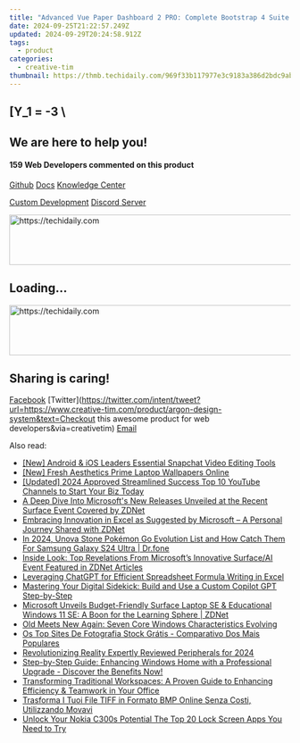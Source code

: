 ```yaml
---
title: "Advanced Vue Paper Dashboard 2 PRO: Complete Bootstrap 4 Suite for Vue.js Developers From Creative Tim"
date: 2024-09-25T21:22:57.249Z
updated: 2024-09-29T20:24:58.912Z
tags:
  - product
categories:
  - creative-tim
thumbnail: https://thmb.techidaily.com/969f33b117977e3c9183a386d2bdc9ab1274e9f63db8d891784a69dcdfd3c683.jpg
---
```


## \[Y_1 = -3 \

## We are here to help you!

#### 159 Web Developers commented on this product

[Github](https://github.com/creativetimofficial/argon-design-system) [Docs](https://tools.techidaily.com/creative-tim/products/) [Knowledge Center](https://tools.techidaily.com/creative-tim/products/) 

[Custom Development](https://tools.techidaily.com/creative-tim/products/) [Discord Server](https://discord.com/invite/FhCJCaHdQa) 

<!-- affiliate ads begin -->
<a href="https://appsumo.8odi.net/c/5597632/2123726/7443" target="_top" id="2123726">
  <img src="//a.impactradius-go.com/display-ad/7443-2123726" border="0" alt="https://techidaily.com" width="600" height="90"/>
</a>
<img height="0" width="0" src="https://appsumo.8odi.net/i/5597632/2123726/7443" style="position:absolute;visibility:hidden;" border="0" />
<!-- affiliate ads end -->

## Loading...

<!-- affiliate ads begin -->
<a href="https://appsumo.8odi.net/c/5597632/2144279/7443" target="_top" id="2144279">
  <img src="//a.impactradius-go.com/display-ad/7443-2144279" border="0" alt="https://techidaily.com" width="728" height="90"/>
</a>
<img height="0" width="0" src="https://appsumo.8odi.net/i/5597632/2144279/7443" style="position:absolute;visibility:hidden;" border="0" />
<!-- affiliate ads end -->

## Sharing is caring!

[Facebook](https://www.facebook.com/sharer/sharer.php?u=https://www.creative-tim.com/product/argon-design-system?src=sdkpreparse) [Twitter](https://twitter.com/intent/tweet?url=https://www.creative-tim.com/product/argon-design-system&text=Checkout this awesome product for web developers&via=creativetim) [Email](https://tools.techidaily.com/creative-tim/products/)

<ins class="adsbygoogle"
     style="display:block"
     data-ad-format="autorelaxed"
     data-ad-client="ca-pub-7571918770474297"
     data-ad-slot="1223367746"></ins>

<ins class="adsbygoogle"
     style="display:block"
     data-ad-client="ca-pub-7571918770474297"
     data-ad-slot="8358498916"
     data-ad-format="auto"
     data-full-width-responsive="true"></ins>

<span class="atpl-alsoreadstyle">Also read:</span>
<div><ul>
<li><a href="https://snapchat-videos.techidaily.com/new-android-and-ios-leaders-essential-snapchat-video-editing-tools/"><u>[New] Android & iOS Leaders Essential Snapchat Video Editing Tools</u></a></li>
<li><a href="https://some-knowledge.techidaily.com/new-fresh-aesthetics-prime-laptop-wallpapers-online/"><u>[New] Fresh Aesthetics Prime Laptop Wallpapers Online</u></a></li>
<li><a href="https://youtube-data.techidaily.com/ed-2024-approved-streamlined-success-top-10-youtube-channels-to-start-your-biz-today/"><u>[Updated] 2024 Approved Streamlined Success Top 10 YouTube Channels to Start Your Biz Today</u></a></li>
<li><a href="https://win-unique.techidaily.com/a-deep-dive-into-microsofts-new-releases-unveiled-at-the-recent-surface-event-covered-by-zdnet/"><u>A Deep Dive Into Microsoft's New Releases Unveiled at the Recent Surface Event Covered by ZDNet</u></a></li>
<li><a href="https://win-unique.techidaily.com/embracing-innovation-in-excel-as-suggested-by-microsoft-a-personal-journey-shared-with-zdnet/"><u>Embracing Innovation in Excel as Suggested by Microsoft – A Personal Journey Shared with ZDNet</u></a></li>
<li><a href="https://change-location.techidaily.com/in-2024-unova-stone-pokemon-go-evolution-list-and-how-catch-them-for-samsung-galaxy-s24-ultra-drfone-by-drfone-virtual-android/"><u>In 2024, Unova Stone Pokémon Go Evolution List and How Catch Them For Samsung Galaxy S24 Ultra | Dr.fone</u></a></li>
<li><a href="https://win-unique.techidaily.com/inside-look-top-revelations-from-microsofts-innovative-surfaceai-event-featured-in-zdnet-articles/"><u>Inside Look: Top Revelations From Microsoft’s Innovative Surface/AI Event Featured in ZDNet Articles</u></a></li>
<li><a href="https://win-unique.techidaily.com/leveraging-chatgpt-for-efficient-spreadsheet-formula-writing-in-excel/"><u>Leveraging ChatGPT for Efficient Spreadsheet Formula Writing in Excel</u></a></li>
<li><a href="https://win-unique.techidaily.com/mastering-your-digital-sidekick-build-and-use-a-custom-copilot-gpt-step-by-step/"><u>Mastering Your Digital Sidekick: Build and Use a Custom Copilot GPT Step-by-Step</u></a></li>
<li><a href="https://win-unique.techidaily.com/microsoft-unveils-budget-friendly-surface-laptop-se-and-educational-windows-11-se-a-boon-for-the-learning-sphere-zdnet/"><u>Microsoft Unveils Budget-Friendly Surface Laptop SE & Educational Windows 11 SE: A Boon for the Learning Sphere | ZDNet</u></a></li>
<li><a href="https://win11.techidaily.com/old-meets-new-again-seven-core-windows-characteristics-evolving/"><u>Old Meets New Again: Seven Core Windows Characteristics Evolving</u></a></li>
<li><a href="https://tech-recovery.techidaily.com/os-top-sites-de-fotografia-stock-gratis-comparativo-dos-mais-populares/"><u>Os Top Sites De Fotografia Stock Grátis - Comparativo Dos Mais Populares</u></a></li>
<li><a href="https://extra-guidance.techidaily.com/revolutionizing-reality-expertly-reviewed-peripherals-for-2024/"><u>Revolutionizing Reality Expertly Reviewed Peripherals for 2024</u></a></li>
<li><a href="https://win-unique.techidaily.com/step-by-step-guide-enhancing-windows-home-with-a-professional-upgrade-discover-the-benefits-now/"><u>Step-by-Step Guide: Enhancing Windows Home with a Professional Upgrade - Discover the Benefits Now!</u></a></li>
<li><a href="https://win-unique.techidaily.com/transforming-traditional-workspaces-a-proven-guide-to-enhancing-efficiency-and-teamwork-in-your-office/"><u>Transforming Traditional Workspaces: A Proven Guide to Enhancing Efficiency & Teamwork in Your Office</u></a></li>
<li><a href="https://solve-outstanding.techidaily.com/trasforma-i-tuoi-file-tiff-in-formato-bmp-online-senza-costi-utilizzando-movavi/"><u>Trasforma I Tuoi File TIFF in Formato BMP Online Senza Costi, Utilizzando Movavi</u></a></li>
<li><a href="https://easy-unlock-android.techidaily.com/unlock-your-nokia-c300s-potential-the-top-20-lock-screen-apps-you-need-to-try-by-drfone-android/"><u>Unlock Your Nokia C300s Potential The Top 20 Lock Screen Apps You Need to Try</u></a></li>
</ul></div>

